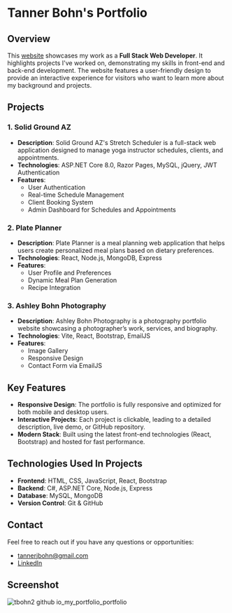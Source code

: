 # Tanner Bohn's Portfolio

## Overview

This [website](https://tbohn2.github.io/my_portfolio/) showcases my work as a **Full Stack Web Developer**. It highlights projects I've worked on, demonstrating my skills in front-end and back-end development. The website features a user-friendly design to provide an interactive experience for visitors who want to learn more about my background and projects.

## Projects

### 1. **Solid Ground AZ**
   - **Description**: Solid Ground AZ's Stretch Scheduler is a full-stack web application designed to manage yoga instructor schedules, clients, and appointments.
   - **Technologies**: ASP.NET Core 8.0, Razor Pages, MySQL, jQuery, JWT Authentication
   - **Features**:
     - User Authentication
     - Real-time Schedule Management
     - Client Booking System
     - Admin Dashboard for Schedules and Appointments

### 2. **Plate Planner**
   - **Description**: Plate Planner is a meal planning web application that helps users create personalized meal plans based on dietary preferences.
   - **Technologies**: React, Node.js, MongoDB, Express
   - **Features**:
     - User Profile and Preferences
     - Dynamic Meal Plan Generation
     - Recipe Integration

### 3. **Ashley Bohn Photography**
   - **Description**: Ashley Bohn Photography is a photography portfolio website showcasing a photographer’s work, services, and biography.
   - **Technologies**: Vite, React, Bootstrap, EmailJS
   - **Features**:
     - Image Gallery
     - Responsive Design
     - Contact Form via EmailJS

## Key Features
- **Responsive Design**: The portfolio is fully responsive and optimized for both mobile and desktop users.
- **Interactive Projects**: Each project is clickable, leading to a detailed description, live demo, or GitHub repository.
- **Modern Stack**: Built using the latest front-end technologies (React, Bootstrap) and hosted for fast performance.

## Technologies Used In Projects
- **Frontend**: HTML, CSS, JavaScript, React, Bootstrap
- **Backend**: C#, ASP.NET Core, Node.js, Express
- **Database**: MySQL, MongoDB
- **Version Control**: Git & GitHub

## Contact

Feel free to reach out if you have any questions or opportunities:
- tannerjbohn@gmail.com
- [LinkedIn](https://www.linkedin.com/in/tanner-bohn-084060285)


## Screenshot

![tbohn2 github io_my_portfolio_portfolio](https://github.com/user-attachments/assets/7fdc684b-b2c2-47cd-af18-dd063309f695)